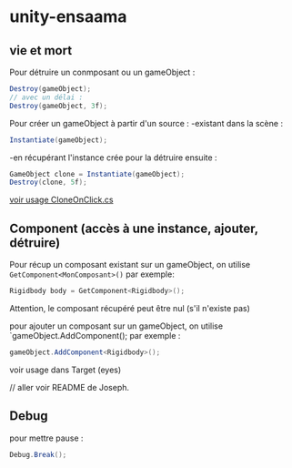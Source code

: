 # unity-ensaama

## vie et mort
Pour détruire un conmposant ou un gameObject :
```csharp
Destroy(gameObject);
// avec un délai :
Destroy(gameObject, 3f);
```

Pour créer un gameObject à partir d'un source :
-existant dans la scène :
```csharp
Instantiate(gameObject);
```
-en récupérant l'instance crée pour la détruire ensuite :
```csharp
GameObject clone = Instantiate(gameObject);
Destroy(clone, 5f);
```
[voir usage CloneOnClick.cs](./Assets/CloneOnClick.cs)

## Component (accès à une instance, ajouter, détruire)

Pour récup un composant existant sur un gameObject,
on utilise `GetComponent<MonComposant>()` par exemple:
```csharp
Rigidbody body = GetComponent<Rigidbody>();
```

Attention, le composant récupéré peut être nul (s'il n'existe pas)

pour ajouter un composant sur un gameObject, 
on utilise `gameObject.AddComponent<MonComposant>(); par exemple : 
```csharp
gameObject.AddComponent<Rigidbody>();
```
voir usage dans Target (eyes)

// aller voir README de Joseph.


## Debug

pour mettre pause : 
```csharp
Debug.Break();
```